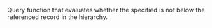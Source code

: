 Query function that evaluates whether the specified is not below the referenced record in the hierarchy.  